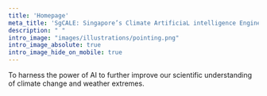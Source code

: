 ```yaml
---
title: 'Homepage'
meta_title: 'SgCALE: Singapore’s Climate ArtificiaL intelligence Engine'
description: " "
intro_image: "images/illustrations/pointing.png"
intro_image_absolute: true
intro_image_hide_on_mobile: true
---
```


To harness the power of AI to further improve our scientific understanding of climate change and weather extremes.
